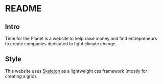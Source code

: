 # README

## Intro

Time for the Planet is a website to help raise money and find entrepreneurs to create companies dedicated to fight climate change.

## Style

This website uses [Skeleton](http://getskeleton.com/) as a lightweight css framework (mostly for creating a grid).
